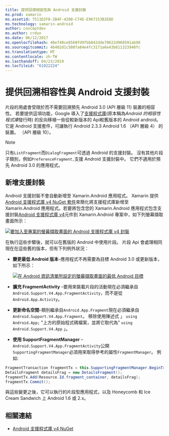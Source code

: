```yaml
---
title: 提供回溯相容性與 Android 支援封裝
ms.prod: xamarin
ms.assetid: 7511D2F8-2B4F-4200-C74E-E967153B2E8D
ms.technology: xamarin-android
author: conceptdev
ms.author: crdun
ms.date: 06/12/2017
ms.openlocfilehash: 48ef40ce8560fd9fbb842dde70622d968591ab98
ms.sourcegitcommit: 4b402d1c508fa84e4fc3171a6e43b811323948fc
ms.translationtype: MT
ms.contentlocale: zh-TW
ms.lasthandoff: 04/23/2019
ms.locfileid: "61022224"
---
```

# <a name="providing-backwards-compatibility-with-the-android-support-package"></a>提供回溯相容性與 Android 支援封裝

片段的用處會受限於而不需要回溯預先 Android 3.0 (API 層級 11) 裝置的相容性。 若要提供這項功能，Google 導入了[支援程式庫](https://developer.android.com/sdk/compatibility-library.html)(原本稱為*Android 的相容性程式庫*發行時) 的反向移植一些從較新版本的 Api較舊版本的 Android android。 它是 Android 支援套件，可讓執行 Android 2.3.3 Android 1.6 （API 層級 4） 的裝置。 （API 層級 10）。

> [!NOTE]
> 只有`ListFragment`而`DialogFragment`可透過 Android 的支援封裝。 沒有其他片段子類別，例如`PreferenceFragment,`支援 Android 支援封裝中。 它們不適用於預先 Android 3.0 的應用程式。 


## <a name="adding-the-support-package"></a>新增支援封裝

Android 支援封裝不會自動新增至 Xamarin.Android 應用程式。 Xamarin 提供[Android 支援程式庫 v4 NuGet 套件](https://www.nuget.org/packages/Xamarin.Android.Support.v4/)來簡化將支援程式庫新增至 Xamarin.Android 應用程式。若要將包含您的 Xamarin.Android 應用程式包含支援封裝[Android 支援程式庫 v4](https://www.nuget.org/packages/Xamarin.Android.Support.v4/)元件到 Xamarin.Android 專案中，如下列螢幕擷取畫面所示： 

[![要加入至專案的螢幕擷取畫面的 Android 支援程式庫 v4 封裝](providing-backwards-compatibility-images/02-sml.png)](providing-backwards-compatibility-images/02.png#lightbox)

在執行這些步驟後，就可以在舊版的 Android 中使用片段。 片段 Api 會處理相同現在在這些舊的版本，但有下列例外狀況： 

-   **變更最低 Android 版本**&ndash;應用程式不再需要為目標 Android 3.0 或更新版本，如下所示： 

    [![在 Android 資訊清單所設定的螢幕擷取畫面的最低 Android 目標](providing-backwards-compatibility-images/03-sml.png)](providing-backwards-compatibility-images/03.png#lightbox)

-   **擴充 FragmentActivity** &ndash;要用來裝載片段的活動現在必須繼承自`Android.Support.V4.App.FragmentActivity`，而不是從`Android.App.Activity`。 

-   **更新命名空間**&ndash;類別繼承自`Android.App.Fragment`現在必須繼承自`Android.Support.V4.App.Fragment`。 移除使用陳述式 」 `using Android.App;` "上方的原始程式碼檔案，並將它取代為" `using Android.Support.V4.App` 」。 

-   **使用 SupportFragmentManager** &ndash; `Android.Support.V4.App.FragmentActivity`公開`SupportingFragmentManager`必須用來取得參考的屬性`FragmentManager`。 例如:  

```csharp
FragmentTransaction fragmentTx = this.SupportingFragmentManager.BeginTransaction();
DetailsFragment detailsFrag = new DetailsFragment();
fragmentTx.Add(Resource.Id.fragment_container, detailsFrag);
fragmentTx.Commit();
```

與這些變更之後，它可以執行的片段型應用程式，以及 Honeycomb 和 Ice Cream Sandwich 上 Android 1.6 或 2.x。 


## <a name="related-links"></a>相關連結

- [Android 支援程式庫 v4 NuGet](https://www.nuget.org/packages/Xamarin.Android.Support.v4/)
